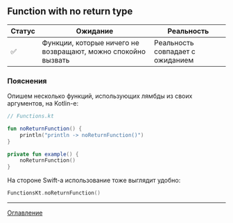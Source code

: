 ## Function with no return type

| Статус             | Ожидание                                                      | Реальность                       |
| ------------------ | ------------------------------------------------------------- | -------------------------------- |
| :white_check_mark: | Функции, которые ничего не возвращают, можно спокойно вызвать | Реальность совпадает с ожиданием |

### Пояснения

Опишем несколько функций, использующих лямбды из своих аргументов, на Kotlin-е:

```kotlin
// Functions.kt

fun noReturnFunction() {
    println("println -> noReturnFunction()")
}

private fun example() {
    noReturnFunction()
}
```

На стороне Swift-а использование тоже выглядит удобно:

```swift
FunctionsKt.noReturnFunction()
```

---
[Оглавление](/README.md)